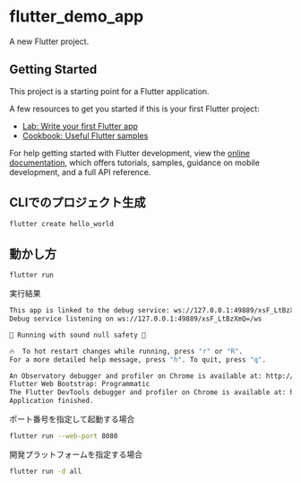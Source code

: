 # flutter_demo_app

A new Flutter project.

## Getting Started

This project is a starting point for a Flutter application.

A few resources to get you started if this is your first Flutter project:

- [Lab: Write your first Flutter app](https://docs.flutter.dev/get-started/codelab)
- [Cookbook: Useful Flutter samples](https://docs.flutter.dev/cookbook)

For help getting started with Flutter development, view the
[online documentation](https://docs.flutter.dev/), which offers tutorials,
samples, guidance on mobile development, and a full API reference.

## CLIでのプロジェクト生成

```bash
flutter create hello_world
```

## 動かし方

```bash
flutter run
```

実行結果

```bash
This app is linked to the debug service: ws://127.0.0.1:49889/xsF_LtBzXmQ=/ws
Debug service listening on ws://127.0.0.1:49889/xsF_LtBzXmQ=/ws

💪 Running with sound null safety 💪

🔥  To hot restart changes while running, press "r" or "R".
For a more detailed help message, press "h". To quit, press "q".

An Observatory debugger and profiler on Chrome is available at: http://127.0.0.1:49889/xsF_LtBzXmQ=
Flutter Web Bootstrap: Programmatic
The Flutter DevTools debugger and profiler on Chrome is available at: http://127.0.0.1:9100?uri=http://127.0.0.1:49889/xsF_LtBzXmQ=
Application finished.
```

ポート番号を指定して起動する場合

```bash
flutter run --web-port 8080
```

開発プラットフォームを指定する場合

```bash
flutter run -d all
```
